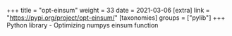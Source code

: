 +++
title = "opt-einsum"
weight = 33
date = 2021-03-06
[extra]
link = "https://pypi.org/project/opt-einsum/"
[taxonomies]
groups = ["pylib"]
+++
Python library - Optimizing numpys einsum function

